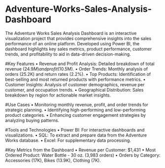 # Adventure-Works-Sales-Analysis-Dashboard
The Adventure Works Sales Analysis Dashboard is an interactive visualization project that provides comprehensive insights into the sales performance of an online platform. Developed using Power BI, the dashboard highlights key sales metrics, product performance, customer trends, and profitability to aid in data-driven decision-making.

#Key Features
	•	Revenue and Profit Analysis: Detailed breakdown of total revenue ($24.9M) and profit ($10.5M).
	•	Order Trends: Monthly analysis of orders (25.2K) and return rates (2.2%).
	•	Top Products: Identification of best-selling and most returned products with performance metrics.
	•	Customer Insights: Analysis of customer demographics, revenue per customer, and occupation trends.
	•	Geographical Distribution: Sales breakdown by region for actionable market insights.

#Use Cases
	•	Monitoring monthly revenue, profit, and order trends for strategic planning.
	•	Identifying high-performing and low-performing product categories.
	•	Enhancing customer engagement strategies by analyzing buying patterns.

#Tools and Technologies
	•	Power BI: For interactive dashboards and visualizations.
	•	SQL: To extract and prepare data from the Adventure Works database.
	•	Excel: For supplementary data processing.

#Key Metrics from the Dashboard
	•	Revenue per Customer: $1,431
	•	Most Ordered Product: Water Bottle - 30 oz. (3,983 orders)
	•	Orders by Category: Accessories (17K), Bikes (13.9K), Clothing (7K).
